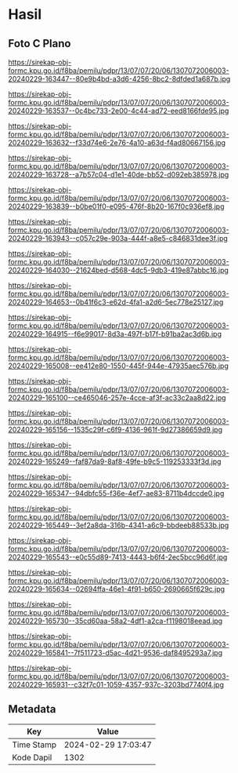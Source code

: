 # Hasil

## Foto C Plano

https://sirekap-obj-formc.kpu.go.id/f8ba/pemilu/pdpr/13/07/07/20/06/1307072006003-20240229-163447--80e9b4bd-a3d6-4256-8bc2-8dfded1a687b.jpg

https://sirekap-obj-formc.kpu.go.id/f8ba/pemilu/pdpr/13/07/07/20/06/1307072006003-20240229-163537--0c4bc733-2e00-4c44-ad72-eed8166fde95.jpg

https://sirekap-obj-formc.kpu.go.id/f8ba/pemilu/pdpr/13/07/07/20/06/1307072006003-20240229-163632--f33d74e6-2e76-4a10-a63d-f4ad80667156.jpg

https://sirekap-obj-formc.kpu.go.id/f8ba/pemilu/pdpr/13/07/07/20/06/1307072006003-20240229-163728--a7b57c04-d1e1-40de-bb52-d092eb385978.jpg

https://sirekap-obj-formc.kpu.go.id/f8ba/pemilu/pdpr/13/07/07/20/06/1307072006003-20240229-163839--b0be01f0-e095-476f-8b20-167f0c936ef8.jpg

https://sirekap-obj-formc.kpu.go.id/f8ba/pemilu/pdpr/13/07/07/20/06/1307072006003-20240229-163943--c057c29e-903a-444f-a8e5-c846831dee3f.jpg

https://sirekap-obj-formc.kpu.go.id/f8ba/pemilu/pdpr/13/07/07/20/06/1307072006003-20240229-164030--21624bed-d568-4dc5-9db3-419e87abbc16.jpg

https://sirekap-obj-formc.kpu.go.id/f8ba/pemilu/pdpr/13/07/07/20/06/1307072006003-20240229-164653--0b41f6c3-e62d-4fa1-a2d6-5ec778e25127.jpg

https://sirekap-obj-formc.kpu.go.id/f8ba/pemilu/pdpr/13/07/07/20/06/1307072006003-20240229-164915--f6e99017-8d3a-497f-b17f-b91ba2ac3d6b.jpg

https://sirekap-obj-formc.kpu.go.id/f8ba/pemilu/pdpr/13/07/07/20/06/1307072006003-20240229-165008--ee412e80-1550-445f-944e-47935aec576b.jpg

https://sirekap-obj-formc.kpu.go.id/f8ba/pemilu/pdpr/13/07/07/20/06/1307072006003-20240229-165100--ce465046-257e-4cce-af3f-ac33c2aa8d22.jpg

https://sirekap-obj-formc.kpu.go.id/f8ba/pemilu/pdpr/13/07/07/20/06/1307072006003-20240229-165156--1535c29f-c6f9-4136-961f-9d27386659d9.jpg

https://sirekap-obj-formc.kpu.go.id/f8ba/pemilu/pdpr/13/07/07/20/06/1307072006003-20240229-165249--faf87da9-8af8-49fe-b9c5-119253333f3d.jpg

https://sirekap-obj-formc.kpu.go.id/f8ba/pemilu/pdpr/13/07/07/20/06/1307072006003-20240229-165347--94dbfc55-f36e-4ef7-ae83-8711b4dccde0.jpg

https://sirekap-obj-formc.kpu.go.id/f8ba/pemilu/pdpr/13/07/07/20/06/1307072006003-20240229-165449--3ef2a8da-316b-4341-a6c9-bbdeeb88533b.jpg

https://sirekap-obj-formc.kpu.go.id/f8ba/pemilu/pdpr/13/07/07/20/06/1307072006003-20240229-165543--e0c55d89-7413-4443-b6f4-2ec5bcc96d6f.jpg

https://sirekap-obj-formc.kpu.go.id/f8ba/pemilu/pdpr/13/07/07/20/06/1307072006003-20240229-165634--02694ffa-46e1-4f91-b650-2690665f629c.jpg

https://sirekap-obj-formc.kpu.go.id/f8ba/pemilu/pdpr/13/07/07/20/06/1307072006003-20240229-165730--35cd60aa-58a2-4df1-a2ca-f1198018eead.jpg

https://sirekap-obj-formc.kpu.go.id/f8ba/pemilu/pdpr/13/07/07/20/06/1307072006003-20240229-165841--7f511723-d5ac-4d21-9536-daf8495293a7.jpg

https://sirekap-obj-formc.kpu.go.id/f8ba/pemilu/pdpr/13/07/07/20/06/1307072006003-20240229-165931--c32f7c01-1059-4357-937c-3203bd7740f4.jpg


## Metadata

| Key        | Value               |
| ---------- | ------------------- |
| Time Stamp | 2024-02-29 17:03:47 |
| Kode Dapil | 1302                |



